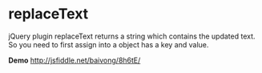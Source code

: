 replaceText
===========

jQuery plugin replaceText returns a string which contains the updated text. So you need to first assign into a object has a key and value.

**Demo**
http://jsfiddle.net/baivong/8h6tE/
